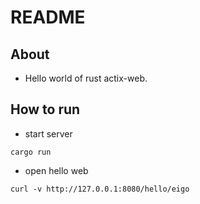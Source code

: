 # README 

## About 

- Hello world of rust actix-web.

## How to run

- start server

```
cargo run
```

- open hello web

```
curl -v http://127.0.0.1:8080/hello/eigo
```
